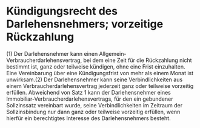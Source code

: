 # Kündigungsrecht des Darlehensnehmers; vorzeitige Rückzahlung

(1) Der Darlehensnehmer kann einen Allgemein-Verbraucherdarlehensvertrag, bei dem eine Zeit für die Rückzahlung nicht bestimmt ist, ganz oder teilweise kündigen, ohne eine Frist einzuhalten. Eine Vereinbarung über eine Kündigungsfrist von mehr als einem Monat ist unwirksam.(2) Der Darlehensnehmer kann seine Verbindlichkeiten aus einem Verbraucherdarlehensvertrag jederzeit ganz oder teilweise vorzeitig erfüllen. Abweichend von Satz 1 kann der Darlehensnehmer eines Immobiliar-Verbraucherdarlehensvertrags, für den ein gebundener Sollzinssatz vereinbart wurde, seine Verbindlichkeiten im Zeitraum der Sollzinsbindung nur dann ganz oder teilweise vorzeitig erfüllen, wenn hierfür ein berechtigtes Interesse des Darlehensnehmers besteht. 

